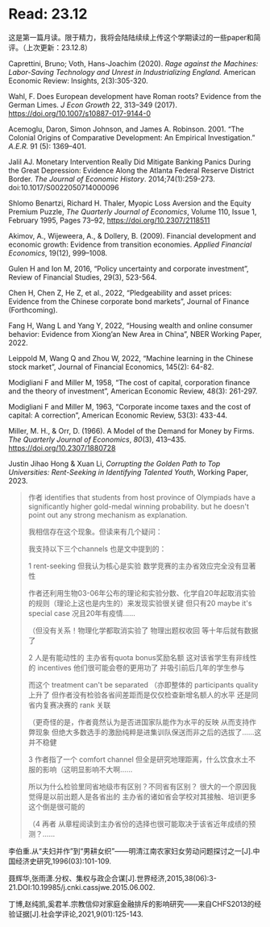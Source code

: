 # Read: 23.12

这是第一篇月读。限于精力，我将会陆陆续续上传这个学期读过的一些paper和简评。（上次更新：23.12.8）

Caprettini, Bruno; Voth, Hans-Joachim (2020). *Rage against the Machines: Labor-Saving Technology and Unrest in Industrializing England.* American Economic Review: Insights, 2(3):305-320.

Wahl, F. Does European development have Roman roots? Evidence from the German Limes. *J Econ Growth* 22, 313–349 (2017). https://doi.org/10.1007/s10887-017-9144-0

Acemoglu, Daron, Simon Johnson, and James A. Robinson. 2001. “The Colonial Origins of Comparative Development: An Empirical Investigation.” *A.E.R.* 91 (5): 1369–401.

Jalil AJ. Monetary Intervention Really Did Mitigate Banking Panics During the Great Depression: Evidence Along the Atlanta Federal Reserve District Border. *The Journal of Economic History*. 2014;74(1):259-273. doi:10.1017/S0022050714000096

Shlomo Benartzi, Richard H. Thaler, Myopic Loss Aversion and the Equity Premium Puzzle, *The Quarterly Journal of Economics*, Volume 110, Issue 1, February 1995, Pages 73–92, https://doi.org/10.2307/2118511

Akimov, A., Wijeweera, A., & Dollery, B. (2009). Financial development and economic growth: Evidence from transition economies. *Applied Financial Economics*, 19(12), 999–1008.

Gulen H and Ion M, 2016, “Policy uncertainty and corporate investment”, Review of Financial Studies, 29(3), 523-564.

Chen H, Chen Z, He Z, et al., 2022, “Pledgeability and asset prices: Evidence from the Chinese corporate bond markets”, Journal of Finance (Forthcoming).

Fang H, Wang L and Yang Y, 2022, “Housing wealth and online consumer behavior: Evidence from Xiong’an New Area in China”, NBER Working Paper, 2022.

Leippold M, Wang Q and Zhou W, 2022, “Machine learning in the Chinese stock market”, Journal of Financial Economics, 145(2): 64-82.

Modigliani F and Miller M, 1958, “The cost of capital, corporation finance and the theory of investment”, American Economic Review, 48(3): 261-297.

Modigliani F and Miller M, 1963, “Corporate income taxes and the cost of capital: A correction”, American Economic Review, 53(3): 433-44.

Miller, M. H., & Orr, D. (1966). A Model of the Demand for Money by Firms. *The Quarterly Journal of Economics*, *80*(3), 413–435. https://doi.org/10.2307/1880728

Justin Jihao Hong \& Xuan Li, *Corrupting the Golden Path to Top Universities: Rent-Seeking in Identifying Talented Youth*, Working Paper, 2023.

> 作者 identifies that students from host province of Olympiads have a significantly higher gold-medal winning probability. but he doesn't point out any strong mechanism as explanation.
>
> 我相信存在这个现象。但读来有几个疑问：
>
> 我支持以下三个channels 也是文中提到的：
>
> 1 rent-seeking 但我认为核心是实验 数学竞赛的主办省效应完全没有显著性
>
> 作者还利用生物03-06年公布的理论和实验分数、化学自20年起取消实验的规则（理论上这也是内生的）来发现实验很关键 但只有20 maybe it's special case 况且20年有疫情……
>
> （但没有关系！物理化学都取消实验了 物理出题权收回 等十年后就有数据了
>
> 2 人是有能动性的 主办省有quota bonus奖励名额 这对该省学生有非线性的 incentives 他们很可能会卷的更用功了 并吸引前后几年的学生参与
>
> 而这个 treatment can't be separated （亦即整体的 participants quality 上升了 但作者没有检验各省间差距而是仅仅检查新增名额人的水平 还是同省内复赛决赛的 rank 关联
>
> （更奇怪的是，作者竟然认为是否进国家队能作为水平的反映 从而支持作弊现象 但绝大多数选手的激励纯粹是进集训队保送而非之后的选拔了……这并不稳健
>
> 3 作者指了一个 comfort channel  但全是研究地理距离，什么饮食水土不服的影响（这明显影响不大啊……
>
> 所以为什么检验里同省地级市有区别？不同省有区别？ 很大的一个原因我觉得是以前出题人是各省出的 主办省的诸如省会学校对其接触、培训更多 这个倒是很可能的
>
> （4 再者 从章程阅读到主办省份的选择也很可能取决于该省近年成绩的预测？……

李伯重.从“夫妇并作”到“男耕女织”——明清江南农家妇女劳动问题探讨之一[J].中国经济史研究,1996(03):101-109.

聂辉华,张雨潇.分权、集权与政企合谋[J].世界经济,2015,38(06):3-21.DOI:10.19985/j.cnki.cassjwe.2015.06.002.

丁博,赵纯凯,奚君羊.宗教信仰对家庭金融排斥的影响研究——来自CHFS2013的经验证据[J].社会学评论,2021,9(01):125-143.